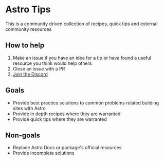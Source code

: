 # Astro Tips

This is a community driven collection of recipes, quick tips and external community resources 

## How to help

1. Make an issue if you have an idea for a tip or have found a useful resource you think would help others
2. Close an issue with a PR
3. [Join the Discord](https://chat.astrolicious.dev/)

## Goals

- Provide best practice solutions to common problems related building sites with Astro
- Provide in depth recipes where they are warranted
- Provide quick tips where they are warranted 

## Non-goals

- Replace Astro Docs or package's official resources
- Provide incomplete solutions